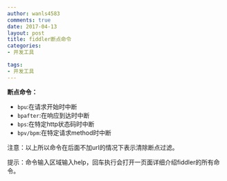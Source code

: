 ```yaml
---
author: wanls4583
comments: true
date: 2017-04-13
layout: post
title: fiddler断点命令
categories:
- 开发工具

tags:
- 开发工具
---
```


**断点命令：**

- `bpu`:在请求开始时中断
- `bpafter`:在响应到达时中断
- `bps`:在特定http状态码时中断
- `bpv/bpm`:在特定请求method时中断

注意：以上所以命令在后面不加url的情况下表示清除断点过滤。

提示：命令输入区域输入help，回车执行会打开一页面详细介绍fiddler的所有命令。
